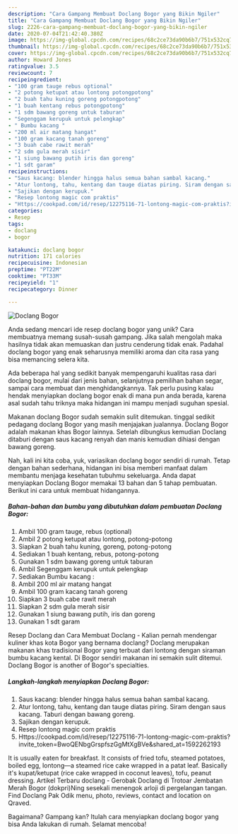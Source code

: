 ```yaml
---
description: "Cara Gampang Membuat Doclang Bogor yang Bikin Ngiler"
title: "Cara Gampang Membuat Doclang Bogor yang Bikin Ngiler"
slug: 2226-cara-gampang-membuat-doclang-bogor-yang-bikin-ngiler
date: 2020-07-04T21:42:40.380Z
image: https://img-global.cpcdn.com/recipes/68c2ce73da90b6b7/751x532cq70/doclang-bogor-foto-resep-utama.jpg
thumbnail: https://img-global.cpcdn.com/recipes/68c2ce73da90b6b7/751x532cq70/doclang-bogor-foto-resep-utama.jpg
cover: https://img-global.cpcdn.com/recipes/68c2ce73da90b6b7/751x532cq70/doclang-bogor-foto-resep-utama.jpg
author: Howard Jones
ratingvalue: 3.5
reviewcount: 7
recipeingredient:
- "100 gram tauge rebus optional"
- "2 potong ketupat atau lontong potongpotong"
- "2 buah tahu kuning goreng potongpotong"
- "1 buah kentang rebus potongpotong"
- "1 sdm bawang goreng untuk taburan"
- "Segenggam kerupuk untuk pelengkap"
- " Bumbu kacang "
- "200 ml air matang hangat"
- "100 gram kacang tanah goreng"
- "3 buah cabe rawit merah"
- "2 sdm gula merah sisir"
- "1 siung bawang putih iris dan goreng"
- "1 sdt garam"
recipeinstructions:
- "Saus kacang: blender hingga halus semua bahan sambal kacang."
- "Atur lontong, tahu, kentang dan tauge diatas piring. Siram dengan saus kacang. Taburi dengan bawang goreng."
- "Sajikan dengan kerupuk."
- "Resep lontong magic com praktis"
- "Https://cookpad.com/id/resep/12275116-71-lontong-magic-com-praktis?invite_token=BwoQENbgGrspfszGgMtXgBVe&amp;shared_at=1592262193"
categories:
- Resep
tags:
- doclang
- bogor

katakunci: doclang bogor 
nutrition: 171 calories
recipecuisine: Indonesian
preptime: "PT22M"
cooktime: "PT33M"
recipeyield: "1"
recipecategory: Dinner

---
```



![Doclang Bogor](https://img-global.cpcdn.com/recipes/68c2ce73da90b6b7/751x532cq70/doclang-bogor-foto-resep-utama.jpg)

Anda sedang mencari ide resep doclang bogor yang unik? Cara membuatnya memang susah-susah gampang. Jika salah mengolah maka hasilnya tidak akan memuaskan dan justru cenderung tidak enak. Padahal doclang bogor yang enak seharusnya memiliki aroma dan cita rasa yang bisa memancing selera kita.

Ada beberapa hal yang sedikit banyak mempengaruhi kualitas rasa dari doclang bogor, mulai dari jenis bahan, selanjutnya pemilihan bahan segar, sampai cara membuat dan menghidangkannya. Tak perlu pusing kalau hendak menyiapkan doclang bogor enak di mana pun anda berada, karena asal sudah tahu triknya maka hidangan ini mampu menjadi suguhan spesial.

Makanan doclang Bogor sudah semakin sulit ditemukan. tinggal sedikit pedagang doclang Bogor yang masih menjajakan jualannya. Doclang Bogor adalah makanan khas Bogor lainnya. Setelah dibungkus kemudian Doclang ditaburi dengan saus kacang renyah dan manis kemudian dihiasi dengan bawang goreng.


Nah, kali ini kita coba, yuk, variasikan doclang bogor sendiri di rumah. Tetap dengan bahan sederhana, hidangan ini bisa memberi manfaat dalam membantu menjaga kesehatan tubuhmu sekeluarga. Anda dapat menyiapkan Doclang Bogor memakai 13 bahan dan 5 tahap pembuatan. Berikut ini cara untuk membuat hidangannya.

<!--inarticleads1-->

##### Bahan-bahan dan bumbu yang dibutuhkan dalam pembuatan Doclang Bogor:

1. Ambil 100 gram tauge, rebus (optional)
1. Ambil 2 potong ketupat atau lontong, potong-potong
1. Siapkan 2 buah tahu kuning, goreng, potong-potong
1. Sediakan 1 buah kentang, rebus, potong-potong
1. Gunakan 1 sdm bawang goreng untuk taburan
1. Ambil Segenggam kerupuk untuk pelengkap
1. Sediakan  Bumbu kacang :
1. Ambil 200 ml air matang hangat
1. Ambil 100 gram kacang tanah goreng
1. Siapkan 3 buah cabe rawit merah
1. Siapkan 2 sdm gula merah sisir
1. Gunakan 1 siung bawang putih, iris dan goreng
1. Gunakan 1 sdt garam


Resep Doclang dan Cara Membuat Doclang - Kalian pernah mendengar kuliner khas kota Bogor yang bernama doclang? Doclang merupakan makanan khas tradisional Bogor yang terbuat dari lontong dengan siraman bumbu kacang kental. Di Bogor sendiri makanan ini semakin sulit ditemui. Doclang Bogor is another of Bogor&#39;s specialties. 

<!--inarticleads2-->

##### Langkah-langkah menyiapkan Doclang Bogor:

1. Saus kacang: blender hingga halus semua bahan sambal kacang.
1. Atur lontong, tahu, kentang dan tauge diatas piring. Siram dengan saus kacang. Taburi dengan bawang goreng.
1. Sajikan dengan kerupuk.
1. Resep lontong magic com praktis
1. Https://cookpad.com/id/resep/12275116-71-lontong-magic-com-praktis?invite_token=BwoQENbgGrspfszGgMtXgBVe&amp;shared_at=1592262193


It is usually eaten for breakfast. It consists of fried tofu, steamed potatoes, boiled egg, lontong—a steamed rice cake wrapped in a patat leaf. Basically it&#39;s kupat/ketupat (rice cake wrapped in coconut leaves), tofu, peanut dressing. Artikel Terbaru doclang - Gerobak Doclang di Trotoar Jembatan Merah Bogor (dokpri)Ning sesekali menengok arloji di pergelangan tangan. Find Doclang Pak Odik menu, photo, reviews, contact and location on Qraved. 

Bagaimana? Gampang kan? Itulah cara menyiapkan doclang bogor yang bisa Anda lakukan di rumah. Selamat mencoba!
